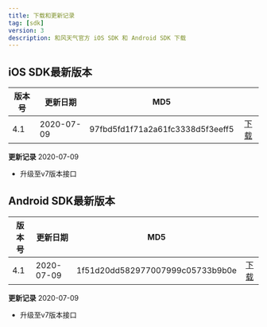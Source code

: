```yaml
---
title: 下载和更新记录
tag: [sdk]
version: 3
description: 和风天气官方 iOS SDK 和 Android SDK 下载
---
```

## iOS SDK最新版本

|版本号|更新日期|MD5||
|---|---|---|:---:|
|4.1 |2020-07-09| 97fbd5fd1f71a2a61fc3338d5f3eeff5 |[下载](https://a.hecdn.net/download/api_sdk/HeWeather_iOS_SDK_Pub_V4.1.zip)|

**更新记录** 2020-07-09
* 升级至v7版本接口

## Android SDK最新版本

|版本号|更新日期|MD5||
|---|---|---|:---:|
|4.1 |2020-07-09| 1f51d20dd582977007999c05733b9b0e |[下载](https://a.hecdn.net/download/api_sdk/HeWeather_Public_Android_V4.1.jar)|

**更新记录** 2020-07-09
* 升级至v7版本接口